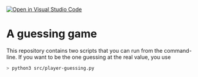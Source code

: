 [![Open in Visual Studio Code](https://classroom.github.com/assets/open-in-vscode-c66648af7eb3fe8bc4f294546bfd86ef473780cde1dea487d3c4ff354943c9ae.svg)](https://classroom.github.com/online_ide?assignment_repo_id=8616337&assignment_repo_type=AssignmentRepo)
# A guessing game

This repository contains two scripts that you can run from the command-line. If you want to be the one guessing at the real value, you use

```sh
> python3 src/player-guessing.py
```

